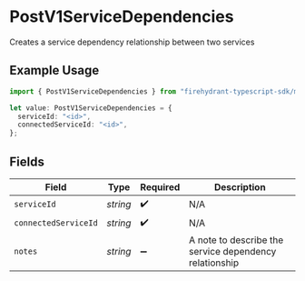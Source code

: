 # PostV1ServiceDependencies

Creates a service dependency relationship between two services

## Example Usage

```typescript
import { PostV1ServiceDependencies } from "firehydrant-typescript-sdk/models/components";

let value: PostV1ServiceDependencies = {
  serviceId: "<id>",
  connectedServiceId: "<id>",
};
```

## Fields

| Field                                                  | Type                                                   | Required                                               | Description                                            |
| ------------------------------------------------------ | ------------------------------------------------------ | ------------------------------------------------------ | ------------------------------------------------------ |
| `serviceId`                                            | *string*                                               | :heavy_check_mark:                                     | N/A                                                    |
| `connectedServiceId`                                   | *string*                                               | :heavy_check_mark:                                     | N/A                                                    |
| `notes`                                                | *string*                                               | :heavy_minus_sign:                                     | A note to describe the service dependency relationship |
